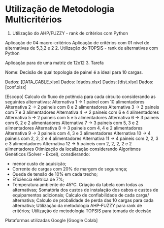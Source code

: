 # Utilização de Metodologia Multicritérios 
1. Utilização do AHP/FUZZY - rank de critérios com Python

Aplicação de 04 macro-critérios
Aplicação de critérios com 01 nível de alternativas de 5,3,2 e 2
2. Utilização do TOPSIS - rank de alternativas com Python

Aplicação para de uma matriz de 12x12
3. Tarefa

Nome: Decisão de qual topologia de painel é a ideal para 10 cargas.

Dados: [DATA_CABLE.xlsx]
Dados: [dados.xlsx]
Dados: [dist.xlsx]
Dados: [conf.xlsx]


[Escopo] Calculo do fluxo de potência para cada circuito considerando as seguintes alternativas:
Alternativa 1  -> 1 painel com 10 alimentadores
Alternativa 2  -> 2 paineis com 8 e 2 alimentadores
Alternativa 3  -> 2 paineis com 7 e 3 alimentadores
Alternativa 4  -> 2 paineis com 6 e 4 alimentadores
Alternativa 5  -> 2 paineis com 5 e 5 alimentadores
Alternativa 6  -> 3 paineis com 6, 2 e 2 alimentadores
Alternativa 7  -> 3 paineis com 5, 3 e 2 alimentadores
Alternativa 8  -> 3 paineis com 4, 4 e 2 alimentadores
Alternativa 9  -> 3 paineis com 4, 3 e 3 alimentadores
Alternativa 10 -> 4 paineis com 2, 2, 2 e 4 alimentadores
Alternativa 11 -> 4 paineis com 2, 2, 3 e 3 alimentadores
Alternativa 12 -> 5 paineis com 2, 2, 2, 2 e 2 alimentadores
Otimização da localização considerando Algoritmos Genéticos (Solver - Excel), consdierando:
- menor custo de aquisição;
- Corrente de cargas com 20% de margem de segurança;
- Queda de tensão de 10% em cada trecho;
- Eficiência elétrica de 7%;
- Temperatura ambiente de 45°C.
Criação da tabela com todas as alternativas;
Somatória dos custos de instalação dos cabos e custos de equipamentos adicionais;
Calculo de confiabilidade de cada carga/ alternativa;
Calculo de probalidade de perda das 10 cargas para cada alternativa;
Utilização da metodologia AHP-FUZZY para rank de critérios;
Utilização de metodologia TOPSIS para tomada de decisão

Plataformas utilizadas
Google [Google Colab]
